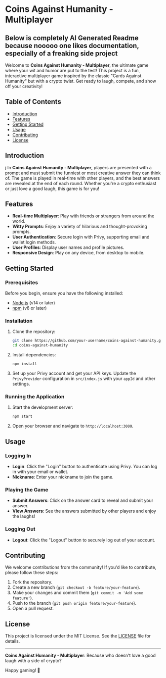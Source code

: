 # Coins Against Humanity - Multiplayer

## Below is completely AI Generated Readme because nooooo one likes documentation, especially of a freaking side project 

Welcome to **Coins Against Humanity - Multiplayer**, the ultimate game where your wit and humor are put to the test! This project is a fun, interactive multiplayer game inspired by the classic "Cards Against Humanity" but with a crypto twist. Get ready to laugh, compete, and show off your creativity!

## Table of Contents

- [Introduction](#introduction)
- [Features](#features)
- [Getting Started](#getting-started)
- [Usage](#usage)
- [Contributing](#contributing)
- [License](#license)

## Introduction

j
In **Coins Against Humanity - Multiplayer**, players are presented with a prompt and must submit the funniest or most creative answer they can think of. The game is played in real-time with other players, and the best answers are revealed at the end of each round. Whether you're a crypto enthusiast or just love a good laugh, this game is for you!

## Features

- **Real-time Multiplayer**: Play with friends or strangers from around the world.
- **Witty Prompts**: Enjoy a variety of hilarious and thought-provoking prompts.
- **User Authentication**: Secure login with Privy, supporting email and wallet login methods.
- **User Profiles**: Display user names and profile pictures.
- **Responsive Design**: Play on any device, from desktop to mobile.

## Getting Started

### Prerequisites

Before you begin, ensure you have the following installed:

- [Node.js](https://nodejs.org/) (v14 or later)
- [npm](https://www.npmjs.com/) (v6 or later)

### Installation

1. Clone the repository:

   ```sh
   git clone https://github.com/your-username/coins-against-humanity.git
   cd coins-against-humanity
   ```

2. Install dependencies:

   ```sh
   npm install
   ```

3. Set up your Privy account and get your API keys. Update the `PrivyProvider` configuration in `src/index.js` with your `appId` and other settings.

### Running the Application

1. Start the development server:

   ```sh
   npm start
   ```

2. Open your browser and navigate to `http://localhost:3000`.

## Usage

### Logging In

- **Login**: Click the "Login" button to authenticate using Privy. You can log in with your email or wallet.
- **Nickname**: Enter your nickname to join the game.

### Playing the Game

- **Submit Answers**: Click on the answer card to reveal and submit your answer.
- **View Answers**: See the answers submitted by other players and enjoy the laughs!

### Logging Out

- **Logout**: Click the "Logout" button to securely log out of your account.

## Contributing

We welcome contributions from the community! If you'd like to contribute, please follow these steps:

1. Fork the repository.
2. Create a new branch (`git checkout -b feature/your-feature`).
3. Make your changes and commit them (`git commit -m 'Add some feature'`).
4. Push to the branch (`git push origin feature/your-feature`).
5. Open a pull request.

## License

This project is licensed under the MIT License. See the [LICENSE](LICENSE) file for details.

---

**Coins Against Humanity - Multiplayer**: Because who doesn't love a good laugh with a side of crypto?

Happy gaming! 🎉
